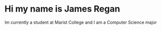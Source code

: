 # Hi my name is James Regan

Im currently a student at Marist College and I am a Computer Science major
